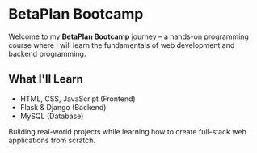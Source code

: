# BetaPlan Bootcamp

Welcome to my **BetaPlan Bootcamp** journey – a hands-on programming course where i will learn the fundamentals of web development and backend programming.

## What I'll Learn

- HTML, CSS, JavaScript (Frontend)
- Flask & Django (Backend)
- MySQL (Database)

Building real-world projects while learning how to create full-stack web applications from scratch.

